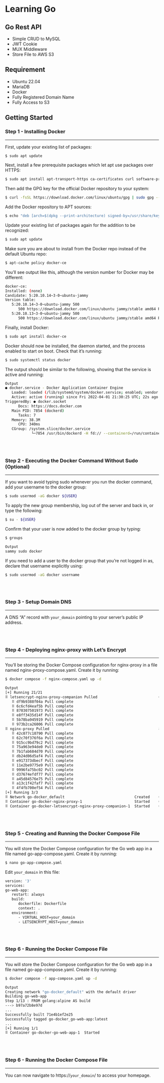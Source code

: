 # Learning Go

## Go Rest API

* Simple CRUD to MySQL
* JWT Cookie
* MUX Middleware 
* Store File to AWS S3

## Requirement
* Ubuntu 22.04
* MariaDB
* Docker
* Fully Registered Domain Name
* Fully Access to S3

## Getting Started
### Step 1 - Installing Docker
---------------------

First, update your existing list of packages:
   ```sh
   $ sudo apt update
   ```
Next, install a few prerequisite packages which let apt use packages over HTTPS:
   ```sh
   $ sudo apt install apt-transport-https ca-certificates curl software-properties-common
   ```
Then add the GPG key for the official Docker repository to your system:
   ```sh
   $ curl -fsSL https://download.docker.com/linux/ubuntu/gpg | sudo gpg --dearmor -o /usr/share/keyrings/docker-archive-keyring.gpg
   ```
Add the Docker repository to APT sources:
   ```js
   $ echo "deb [arch=$(dpkg --print-architecture) signed-by=/usr/share/keyrings/docker-archive-keyring.gpg] https://download.docker.com/linux/ubuntu $(lsb_release -cs) stable" | sudo tee /etc/apt/sources.list.d/docker.list > /dev/null
   ```
Update your existing list of packages again for the addition to be recognized:
   ```sh
   $ sudo apt update
   ```
Make sure you are about to install from the Docker repo instead of the default Ubuntu repo:
   ```sh
   $ apt-cache policy docker-ce
   ```
You’ll see output like this, although the version number for Docker may be different:
   ```sh
   docker-ce:
   Installed: (none)
   Candidate: 5:20.10.14~3-0~ubuntu-jammy
   Version table:
      5:20.10.14~3-0~ubuntu-jammy 500
         500 https://download.docker.com/linux/ubuntu jammy/stable amd64 Packages
      5:20.10.13~3-0~ubuntu-jammy 500
         500 https://download.docker.com/linux/ubuntu jammy/stable amd64 Packages
   ```
Finally, install Docker:
   ```sh
   $ sudo apt install docker-ce
   ```
Docker should now be installed, the daemon started, and the process enabled to start on boot. Check that it’s running:
   ```sh
   $ sudo systemctl status docker
   ```
The output should be similar to the following, showing that the service is active and running:
   ``` sh
   Output
   ● docker.service - Docker Application Container Engine
      Loaded: loaded (/lib/systemd/system/docker.service; enabled; vendor preset: enabled)
      Active: active (running) since Fri 2022-04-01 21:30:25 UTC; 22s ago
   TriggeredBy: ● docker.socket
         Docs: https://docs.docker.com
      Main PID: 7854 (dockerd)
         Tasks: 7
      Memory: 38.3M
         CPU: 340ms
      CGroup: /system.slice/docker.service
               └─7854 /usr/bin/dockerd -H fd:// --containerd=/run/containerd/containerd.sock
   ```

<br></br>
### Step 2 - Executing the Docker Command Without Sudo (Optional)
---------------------

If you want to avoid typing sudo whenever you run the docker command, add your username to the docker group:
   ```sh
   $ sudo usermod -aG docker ${USER}
   ```
To apply the new group membership, log out of the server and back in, or type the following:
   ```sh
   $ su - ${USER}
   ```
Confirm that your user is now added to the docker group by typing:
   ```sh
   $ groups
   ```
   ```sh
   Output
   sammy sudo docker
   ```
If you need to add a user to the docker group that you’re not logged in as, declare that username explicitly using:
   ```sh
   $ sudo usermod -aG docker username
   ```

<br></br>
### Step 3 - Setup Domain DNS
---------------------

A DNS “A” record with `your_domain` pointing to your server’s public IP address.

<br></br>
### Step 4 - Deploying nginx-proxy with Let’s Encrypt
---------------------

You’ll be storing the Docker Compose configuration for nginx-proxy in a file named nginx-proxy-compose.yaml. Create it by running:
   ```sh
   $ docker compose -f nginx-compose.yaml up -d
   ```
   ```sh
   Output
   [+] Running 21/21
   ⠿ letsencrypt-nginx-proxy-companion Pulled                            6.8s
      ⠿ df9b9388f04a Pull complete                                        3.1s
      ⠿ 6c6cfd4eaf5b Pull complete                                        3.9s
      ⠿ 870307501973 Pull complete                                        4.3s
      ⠿ e8ff3435d14f Pull complete                                        4.5s
      ⠿ 5b78ba945919 Pull complete                                        4.8s
      ⠿ 973b2ca26006 Pull complete                                        5.0s
   ⠿ nginx-proxy Pulled                                                  8.1s
      ⠿ 42c077c10790 Pull complete                                        3.9s
      ⠿ 62c70f376f6a Pull complete                                        5.5s
      ⠿ 915cc9bd79c2 Pull complete                                        5.6s
      ⠿ 75a963e94de0 Pull complete                                        5.7s
      ⠿ 7b1fab684d70 Pull complete                                        5.7s
      ⠿ db24d06d5af4 Pull complete                                        5.8s
      ⠿ e917373dbecf Pull complete                                        5.9s
      ⠿ 11e2be9775e9 Pull complete                                        5.9s
      ⠿ 9996fa75bc02 Pull complete                                        6.1s
      ⠿ d37674efdf77 Pull complete                                        6.3s
      ⠿ a45d84576e75 Pull complete                                        6.3s
      ⠿ a13c1f42faf7 Pull complete                                        6.4s
      ⠿ 4f4fb700ef54 Pull complete                                        6.5s
   [+] Running 3/3
   ⠿ Network go-docker_default                                Created    0.1s
   ⠿ Container go-docker-nginx-proxy-1                        Started    0.5s
   ⠿ Container go-docker-letsencrypt-nginx-proxy-companion-1  Started    0.8s
   ```

<br></br>
### Step 5 - Creating and Running the Docker Compose File
---------------------

You will store the Docker Compose configuration for the Go web app in a file named go-app-compose.yaml. Create it by running:
   ```sh
   $ nano go-app-compose.yaml
   ```
Edit `your_domain` in this file:
   ```sh
   version: '3'
   services:
   go-web-app:
      restart: always
      build:
         dockerfile: Dockerfile
         context: .
      environment:
         - VIRTUAL_HOST=your_domain
         - LETSENCRYPT_HOST=your_domain
   ```

<br></br>
### Step 6 - Running the Docker Compose File
---------------------

You will store the Docker Compose configuration for the Go web app in a file named go-app-compose.yaml. Create it by running:
   ```sh
   $ docker compose -f app-compose.yaml up -d
   ```
   ```sh
   Output
   Creating network "go-docker_default" with the default driver
   Building go-web-app
   Step 1/13 : FROM golang:alpine AS build
   ---> b97a72b8e97d
   ...
   Successfully built 71e4b1ef2e25
   Successfully tagged go-docker_go-web-app:latest
   ...
   [+] Running 1/1
   ⠿ Container go-docker-go-web-app-1  Started 
 ```

<br></br>
### Step 6 - Running the Docker Compose File
---------------------
You can now navigate to https://`your_domain`/ to access your homepage.
